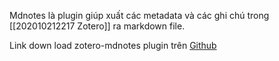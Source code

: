 
Mdnotes là plugin giúp xuất các metadata và các ghi chú trong [[202010212217 Zotero]] ra markdown file.

Link down load zotero-mdnotes plugin trên [Github](https://github.com/argenos/zotero-mdnotes#Export-items-metadata-to-a-markdown-file)
